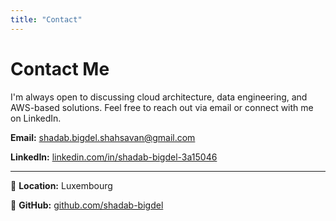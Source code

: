 ```yaml
---
title: "Contact"
---
```


# Contact Me

I'm always open to discussing cloud architecture, data engineering, and AWS-based solutions. Feel free to reach out via email or connect with me on LinkedIn.

**Email:** [shadab.bigdel.shahsavan@gmail.com](mailto:shadab.bigdel.shahsavan@gmail.com)

**LinkedIn:** [linkedin.com/in/shadab-bigdel-3a15046](https://lu.linkedin.com/in/shadab-bigdel-3a15046)

---

📍 **Location:** Luxembourg

🔗 **GitHub:** [github.com/shadab-bigdel](https://github.com/shadab-bigdel)
